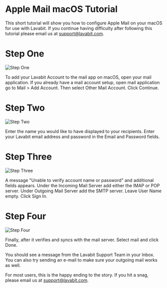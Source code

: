 
# Apple Mail macOS Tutorial

This short tutorial will show you how to configure Apple Mail on your macOS for use with Lavabit.
If you continue having difficulty after following this tutorial please email us at support@lavabit.com.

# Step One

![Step One](https://github.com/lavabit/tutorials/blob/master/macos/step1.png "Step One")

To add your Lavabit Account to the mail app on macOS, open your mail application. If you already have a mail account setup, open mail application go to Mail > Add Account. Then select Other Mail Account. Click Continue.

# Step Two

![Step Two](https://github.com/lavabit/tutorials/blob/master/macos/step2.png "Step Two")

Enter the name you would like to have displayed to your recipients. Enter your Lavabit email address and password in the Email and Password fields.

# Step Three

![Step Three](https://github.com/lavabit/tutorials/blob/master/macos/step3.png "Step Three")

A message "Unable to verify account name or password" and additional fields appears. Under the Incoming Mail Server add either the IMAP or POP server. Under Outgoing Mail Server add the SMTP server. Leave User Name empty. Click Sign In.

# Step Four

![Step Four](https://github.com/lavabit/tutorials/blob/master/macos/step4.png "Step Four")

Finally, after it verifies and syncs with the mail server. Select mail and click Done.

You should see a message from the Lavabit Support Team in your Inbox. You can also try sending an e-mail to make sure your outgoing mail works as well.

For most users, this is the happy ending to the story. If you hit a snag, please email us at support@lavabit.com.
